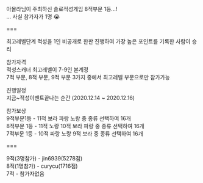 아몰라님이 주최하신 솔로적성게임 8적부문 1등...!  
... 사실 참가자가 1명 :sob:  

===  

최고레벨단계 적성을 1인 비공개로 한판 진행하여 가장 높은 포인트를 기록한 사람이 승리  

참가자격  
적성스캐너 최고레벨이 7-9인 본계정  
7적 부문, 8적 부문, 9적 부문 3가지 중에서 최고레벨 부문으로만 참가가능  

진행일정  
지금~적성이벤트끝나는 순간 (2020.12.14 ~ 2020.12.16)  

참가보상  
9적부문1등 - 11적 보라 파랑 노랑 중 종류 선택하여 16개  
8적부문 1등 - 11적 노랑 10적 보라 파랑 중 종류 선택하여 16개  
7적부문 1등 - 10적 파랑 노랑 9적 보라 중 종류 선택하여 16개  

===  

9적(3명참가) - jin6939(5278점)  
8적(1명참가) - curycu(1716점)  
7적 - 참가자없음  
